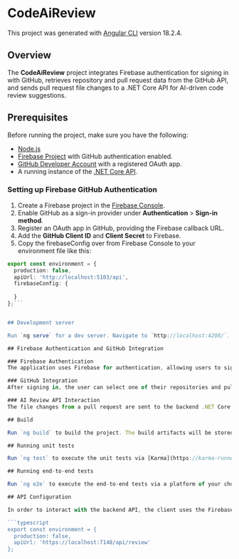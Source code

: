 # CodeAiReview

This project was generated with [Angular CLI](https://github.com/angular/angular-cli) version 18.2.4.

## Overview

The **CodeAiReview** project integrates Firebase authentication for signing in with GitHub, retrieves repository and pull request data from the GitHub API, and sends pull request file changes to a .NET Core API for AI-driven code review suggestions.

## Prerequisites

Before running the project, make sure you have the following:
- [Node.js](https://nodejs.org/)
- [Firebase Project](https://firebase.google.com/) with GitHub authentication enabled.
- [GitHub Developer Account](https://github.com/settings/developers) with a registered OAuth app.
- A running instance of the [.NET Core API](https://github.com/yourusername/code-review-api).

### Setting up Firebase GitHub Authentication

1. Create a Firebase project in the [Firebase Console](https://console.firebase.google.com/).
2. Enable GitHub as a sign-in provider under **Authentication** > **Sign-in method**.
3. Register an OAuth app in GitHub, providing the Firebase callback URL.
4. Add the **GitHub Client ID** and **Client Secret** to Firebase.
5. Copy the firebaseConfig over from Firebase Console to your environment file like this:
```typescript
export const environment = {
  production: false,
  apiUrl: 'http://localhost:5103/api',
  firebaseConfig: {
    
  }
};```


## Development server

Run `ng serve` for a dev server. Navigate to `http://localhost:4200/`. The application will automatically reload if you change any of the source files.

## Firebase Authentication and GitHub Integration

### Firebase Authentication
The application uses Firebase for authentication, allowing users to sign in with their GitHub credentials. Once authenticated, the GitHub token is stored locally and used to interact with the GitHub API.

### GitHub Integration
After signing in, the user can select one of their repositories and pull requests, and view the file changes. The application retrieves this data using the GitHub API.

### AI Review API Interaction
The file changes from a pull request are sent to the backend .NET Core API, which is authenticated using the Firebase token. The API uses Azure's ChatGPT to provide code review suggestions and returns them to the client for display.

## Build

Run `ng build` to build the project. The build artifacts will be stored in the `dist/` directory.

## Running unit tests

Run `ng test` to execute the unit tests via [Karma](https://karma-runner.github.io).

## Running end-to-end tests

Run `ng e2e` to execute the end-to-end tests via a platform of your choice. To use this command, you need to first add a package that implements end-to-end testing capabilities.

## API Configuration

In order to interact with the backend API, the client uses the Firebase authentication token. Ensure the .NET Core API is running locally or in the cloud and the URL is configured in the client code (`environment.ts`).

```typescript
export const environment = {
  production: false,
  apiUrl: 'https://localhost:7148/api/review'
};

